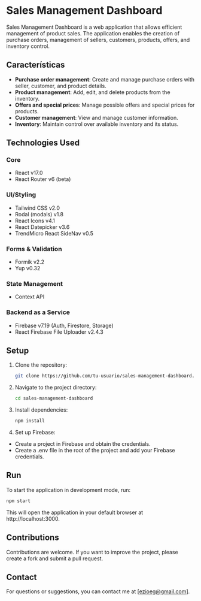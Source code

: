 # Sales Management Dashboard

Sales Management Dashboard is a web application that allows efficient management of product sales. The application enables the creation of purchase orders, management of sellers, customers, products, offers, and inventory control.

## Características

- **Purchase order management**: Create and manage purchase orders with seller, customer, and product details.
- **Product management**: Add, edit, and delete products from the inventory.
- **Offers and special prices**: Manage possible offers and special prices for products.
- **Customer management**: View and manage customer information.
- **Inventory**: Maintain control over available inventory and its status.

## Technologies Used

### Core
- React v17.0
- React Router v6 (beta)

### UI/Styling
- Tailwind CSS v2.0
- Rodal (modals) v1.8
- React Icons v4.1
- React Datepicker v3.6
- TrendMicro React SideNav v0.5

### Forms & Validation
- Formik v2.2
- Yup v0.32

### State Management
- Context API

### Backend as a Service
- Firebase v7.19 (Auth, Firestore, Storage)
- React Firebase File Uploader v2.4.3

## Setup

1. Clone the repository:

   ```bash
   git clone https://github.com/tu-usuario/sales-management-dashboard.git


2. Navigate to the project directory:

   ```bash
   cd sales-management-dashboard

3. Install dependencies:

   ```bash
   npm install

4. Set up Firebase:

  * Create a project in Firebase and obtain the credentials.
  * Create a .env file in the root of the project and add your Firebase credentials.

## Run
To start the application in development mode, run:

   ```bash
   npm start
   ```
This will open the application in your default browser at http://localhost:3000.

## Contributions

Contributions are welcome. If you want to improve the project, please create a fork and submit a pull request.

## Contact

For questions or suggestions, you can contact me at [ezioeg@gmail.com].
